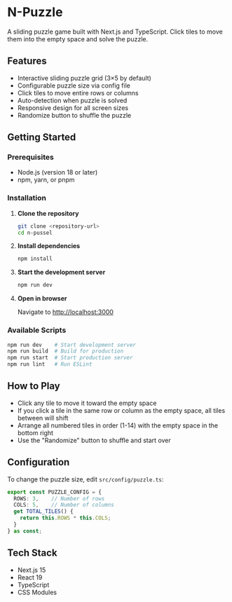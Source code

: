 # N-Puzzle

A sliding puzzle game built with Next.js and TypeScript. Click tiles to move them into the empty space and solve the puzzle.

## Features

- Interactive sliding puzzle grid (3×5 by default)
- Configurable puzzle size via config file
- Click tiles to move entire rows or columns
- Auto-detection when puzzle is solved
- Responsive design for all screen sizes
- Randomize button to shuffle the puzzle

## Getting Started

### Prerequisites

- Node.js (version 18 or later)
- npm, yarn, or pnpm

### Installation

1. **Clone the repository**
   ```bash
   git clone <repository-url>
   cd n-pussel
   ```

2. **Install dependencies**
   ```bash
   npm install
   ```

3. **Start the development server**
   ```bash
   npm run dev
   ```

4. **Open in browser**
   
   Navigate to [http://localhost:3000](http://localhost:3000)

### Available Scripts

```bash
npm run dev    # Start development server
npm run build  # Build for production
npm run start  # Start production server
npm run lint   # Run ESLint
```

## How to Play

- Click any tile to move it toward the empty space
- If you click a tile in the same row or column as the empty space, all tiles between will shift
- Arrange all numbered tiles in order (1-14) with the empty space in the bottom right
- Use the "Randomize" button to shuffle and start over

## Configuration

To change the puzzle size, edit `src/config/puzzle.ts`:

```typescript
export const PUZZLE_CONFIG = {
  ROWS: 3,    // Number of rows
  COLS: 5,    // Number of columns
  get TOTAL_TILES() {
    return this.ROWS * this.COLS;
  }
} as const;
```

## Tech Stack

- Next.js 15
- React 19
- TypeScript
- CSS Modules
